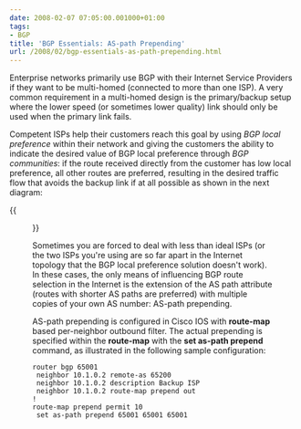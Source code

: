 ```yaml
---
date: 2008-02-07 07:05:00.001000+01:00
tags:
- BGP
title: 'BGP Essentials: AS-path Prepending'
url: /2008/02/bgp-essentials-as-path-prepending.html
---
```

Enterprise networks primarily use BGP with their Internet Service Providers if they want to be multi-homed (connected to more than one ISP). A very common requirement in a multi-homed design is the primary/backup setup where the lower speed (or sometimes lower quality) link should only be used when the primary link fails.

Competent ISPs help their customers reach this goal by using *BGP local preference* within their network and giving the customers the ability to indicate the desired value of BGP local preference through *BGP communities*: if the route received directly from the customer has low local preference, all other routes are preferred, resulting in the desired traffic flow that avoids the backup link if at all possible as shown in the next diagram:
<!--more-->
{{<figure src="LocPref.jpg" caption="Using BGP communities to set local preference">}}

Sometimes you are forced to deal with less than ideal ISPs (or the two ISPs you're using are so far apart in the Internet topology that the BGP local preference solution doesn't work). In these cases, the only means of influencing BGP route selection in the Internet is the extension of the AS path attribute (routes with shorter AS paths are preferred) with multiple copies of your own AS number: AS-path prepending.

AS-path prepending is configured in Cisco IOS with **route-map** based per-neighbor outbound filter. The actual prepending is specified within the **route-map** with the **set as-path prepend** command, as illustrated in the following sample configuration:

``` {.code}
router bgp 65001
 neighbor 10.1.0.2 remote-as 65200
 neighbor 10.1.0.2 description Backup ISP
 neighbor 10.1.0.2 route-map prepend out
!
route-map prepend permit 10
 set as-path prepend 65001 65001 65001
```

